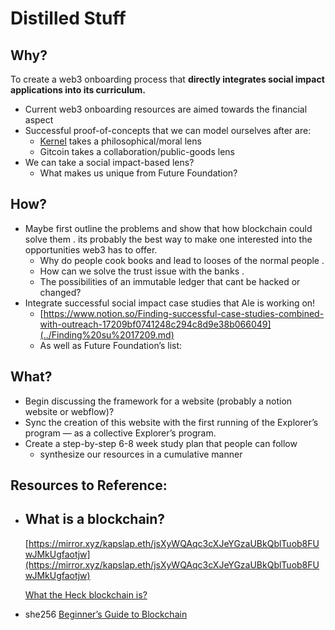 # Distilled Stuff

## Why?

To create a web3 onboarding process that **directly integrates social impact applications into its curriculum.** 

- Current web3 onboarding resources are aimed towards the financial aspect
- Successful proof-of-concepts that we can model ourselves after are:
    - [Kernel](https://kernel.community/en/learn/) takes a philosophical/moral lens
    - Gitcoin takes a collaboration/public-goods lens
- We can take a social impact-based lens?
    - What makes us unique from Future Foundation?

## How?

- Maybe first outline the problems and show that how blockchain could solve them . its probably the best way to make one interested into the opportunities web3 has to offer.
    - Why do people cook books and lead to looses of the normal people .
    - How can we solve the trust issue with the banks .
    - The possibilities of an immutable ledger that cant be hacked or changed?
- Integrate successful social impact case studies that Ale is working on!
    - [https://www.notion.so/Finding-successful-case-studies-combined-with-outreach-17209bf0741248c294c8d9e38b066049](../Finding%20su%2017209.md)
    - As well as Future Foundation’s list:

## What?

- Begin discussing the framework for a website (probably a notion website or webflow)?
- Sync the creation of this website with the first running of the Explorer’s program — as a collective Explorer’s program.
- Create a step-by-step 6-8 week study plan that people can follow
    - synthesize our resources in a cumulative manner

## Resources to Reference:

- What is a blockchain?
    - 
    
    [https://mirror.xyz/kapslap.eth/jsXyWQAqc3cXJeYGzaUBkQblTuob8FUwJMkUgfaotjw](https://mirror.xyz/kapslap.eth/jsXyWQAqc3cXJeYGzaUBkQblTuob8FUwJMkUgfaotjw)
    
    [What the Heck blockchain is?](https://madhavgoyal.substack.com/p/what-the-heck-blockchain-is?utm_campaign=post&utm_medium=web)
    
- she256 [Beginner’s Guide to Blockchain](https://she256.org/uploads/beginnersGuide.pdf)